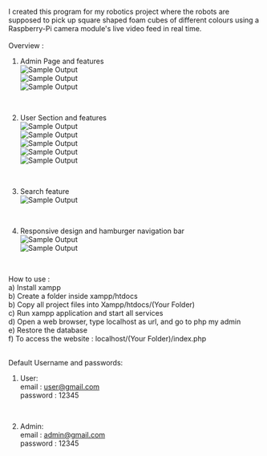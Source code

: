 I created this program for my robotics project where the robots are supposed to pick up square shaped foam cubes of different colours using a Raspberry-Pi camera module's live video feed in real time.
<br />
<br />
Overview :<br />
1) Admin Page and features <br />
![Sample Output](https://github.com/prajwl-dh/objectDetectionOpenCV/blob/main/Screenshots/1.png)<br />
![Sample Output](https://github.com/prajwl-dh/gfcStore/blob/main/Screenshots/addProductsToDatabase.png)<br />
![Sample Output](https://github.com/prajwl-dh/gfcStore/blob/main/Screenshots/removeProductsFromDatabase.png)<br /> 
<br />

2) User Section and features <br />
![Sample Output](https://github.com/prajwl-dh/gfcStore/blob/main/Screenshots/userLogin.png)<br />
![Sample Output](https://github.com/prajwl-dh/gfcStore/blob/main/Screenshots/mainHomePage.png)<br />
![Sample Output](https://github.com/prajwl-dh/gfcStore/blob/main/Screenshots/storePage.png)<br />
![Sample Output](https://github.com/prajwl-dh/gfcStore/blob/main/Screenshots/cartPage.png)<br />
![Sample Output](https://github.com/prajwl-dh/gfcStore/blob/main/Screenshots/checkoutPage.png)<br />
<br />

3) Search feature <br />
![Sample Output](https://github.com/prajwl-dh/gfcStore/blob/main/Screenshots/searchPage.png)<br />
<br />

4) Responsive design and hamburger navigation bar<br />
![Sample Output](https://github.com/prajwl-dh/gfcStore/blob/main/Screenshots/responsiveDesign.png)<br />
![Sample Output](https://github.com/prajwl-dh/gfcStore/blob/main/Screenshots/hamburgerNavbar.png)<br />
<br />

How to use :<br />
a) Install xampp<br />
b) Create a folder inside xampp/htdocs<br />
b) Copy all project files into Xampp/htdocs/(Your Folder)<br />
c) Run xampp application and start all services<br />
d) Open a web browser, type localhost as url, and go to php my admin<br />
e) Restore the database<br />
f) To access the website : localhost/(Your Folder)/index.php<br />
<br />

Default Username and passwords:<br />
1) User:<br />
email : user@gmail.com<br />
password : 12345<br />
<br/>

2) Admin:<br />
email : admin@gmail.com<br />
password : 12345<br />
<br/>
